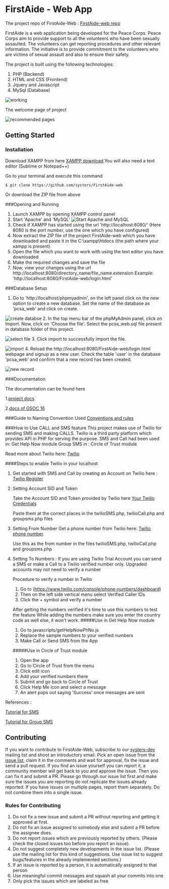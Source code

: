 # FirstAide - Web App

The project repo of FirstAide-Web : [FirstAide-web repo](https://github.com/systers/FirstAide-web)

FirstAide is a web application being developed for the Peace Corps. Peace Corps aim to provide support to all the volunteers who have been sexually assaulted. The volunteers can get reporting procedures and other relevant information. The initiative is to provide commitment to the volunteers who are victims of sexual assault and also to ensure their safety.

The project is built using the following technologies:
 1. PHP (Backend)
 2. HTML and CSS (Frontend)
 3. Jquery and Javascript
 4. MySql (Database)

![working](https://cloud.githubusercontent.com/assets/14356938/15768596/d4ae5218-296f-11e6-9102-0d39e2bcd1da.jpg)

The welcome page of project

![recommended pages](https://cloud.githubusercontent.com/assets/14356938/15768497/001cb95e-296f-11e6-8cf4-052ffc24e154.png)

## Getting Started

### Installation
Download XAMPP from here [XAMPP download](https://www.apachefriends.org/download.html).You will also need a text editor (Sublime or Notepad++) 

Go to your terminal and execute this command

    $ git clone https://github.com/systers/FirstAide-web

Or download the ZIP file from above

###Opening and Running
1. Launch XAMPP by opening XAMPP control panel
2. Start 'Apache' and 'MySQL'
![Start Apache and MySQL](images/installation/1.png)
3. Check if XAMPP has started using the url 'http://localhost:8080/' (Here 8080 is the port number, use the one which you have configured)
4. Now extract the ZIP file of the project FirstAide-web which you have downloaded and paste it in the C:\xampp\htdocs (the path where your xampp is present)
5. Open the file which you want to work with using the text editor you have downloaded
6. Make the required changes and save the file
7. Now, view your changes using the url http://localhost:8080/directory_name/file_name.extension  Example: 'http://localhost:8080/FirstAide-web/login.html'

###Database Setup
1. Go to 'http://localhost/phpmyadmin', on the left panel click on the new option to create a new database. Set the name of the database as 'pcsa_web' and click on create.

![create databse](images/installation/3.png)
2. In the top menu bar of the phpMyAdmin panel, click on Import. Now, click on 'Choose the file'. Select the pcsa_web.sql file present in database folder of this project.

![select file](images/installation/6.png)
3. Click import to successfully import the file.

![import](images/installation/7.png)
4. Reload the http://localhost:8080/FirstAide-web/login.html webpage and signup as a new user. Check the table 'user' in the database 'pcsa_web' and confirm that a new record has been created.


![new record](images/installation/8.png)

###Documentation

The documentation can be found here

1.[project docs](https://github.com/systers/FirstAide-web/tree/master/project-docs)

2.[docs of GSOC 16](https://github.com/systers/FirstAide-web/tree/master/work-docs)

###Guide to Naming Convention Used
[Conventions and rules](https://google.github.io/styleguide/htmlcssguide.xml)

###How to Use CALL and SMS feature
This project makes use of Twilio for sending SMS and making CALLS. Twilio is a third party platform which provides API in PHP for serving the purpose.
SMS and Call had been used in:
Get Help Now module
Group SMS in :
Circle of Trust module

Read more about Twilio here: [Twilio](https://www.twilio.com/)

####Steps to enable Twilio in your localhost
1. Get started with SMS and Call by creating an Account on Twilio here : [Twilio Register](https://www.twilio.com/try-twilio)
2. Setting Account SID and Token
   
   Take the Account SID and Token provided by Twilio here [Your Twilio Credentials](https://www.twilio.com/console)
   
   Paste them at the correct places in  the twilioSMS.php, twilioCall.php and groupsms.php files
3. Setting From Number
   Get a phone number from Twilio here: [Twilio phone number](https://www.twilio.com/console/phone-numbers/dashboard).

   Use this as the from number in the files twilioSMS.php, twilioCall.php and groupsms.php
4. Setting To Numbers :
   If you are using Twilio Trial Account you can send a SMS or make a Call to a Twilio verified number only. Upgraded accounts may not   need to verify a number

   Procedure to verify a number in Twilio
   1. Go to (https://www.twilio.com/console/phone-numbers/dashboard)
   2. Then on the left side vertical menu select Verified Caller IDs
   3. Click the + symbol and verify a number
   
   After getting the numbers verified it's time to use this numbers to test the feature
   While adding the numbers make sure you enter the country code as well else, it won't work.
   #####Use in Get Help Now module
   1. Go to javascripts/getHelpNowPhNo.js
   2. Replace the sample numbers to your verified numbers
   3. Make Call or Send SMS from the App
  
   #####Use in Circle of Trust module
   1. Open the app
   2. Go to Circle of Trust from the menu
   3. Click edit icon
   4. Add your verified numbers there
   5. Submit and go back to Circle of Trust
   6. Click Help Me icon and select a message
   7. An alert pops out saying 'Success' once messages are sent

References : 

[Tutorial for SMS](https://www.youtube.com/watch?v=jZPeNfLD5Yc)

[Tutorial for Group SMS](https://www.youtube.com/watch?v=G4oluQf_7S4)

## Contributing 
If you want to contribute to FirstAide-Web, subscribe to our [systers-dev](http://systers.org/mailman/listinfo/systers-dev) mailing list and shoot an introductory email. Pick an open issue from the [issue list](https://github.com/systers/FirstAide-Web/issues), claim it in the comments and wait for approval, fix the issue and send a pull request. 
If you find an issue yourself you can report it, a community member will get back to you and approve the issue. Then you can fix it and submit a PR. Please go through our issue list first and make sure the issues you are reporting  do not replicate the issues already reported. If you have issues on multiple pages, report them separately. Do not combine them into a single issue.

### Rules for Contributing
1. Do not fix a new issue and submit a PR without reporting and getting it approved at first.
2. Do not fix an issue assigned to somebody else and submit a PR before the assignee does. 
3. Do not report issues which are previously reported by others. (Please check the closed issues too before you report an issue). 
4. Do not suggest completely new developments in the issue list. (Please use the mailing list for this kind of suggestions. Use issue list to suggest bugs/features in the already implemented sections.)
5. If an issue is reported by a person, it is automatically assigned to that person
6. Use meaningful commit messages and squash all your commits into one
7. Only pick the issues which are labeled as free
